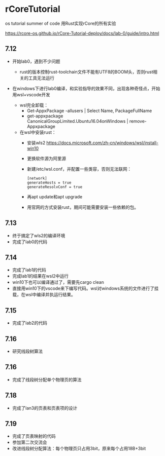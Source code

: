# rCoreTutorial
os tutorial summer of code
用Rust实现rCore的所有实验

https://rcore-os.github.io/rCore-Tutorial-deploy/docs/lab-0/guide/intro.html

## 7.12  

- 开始lab0，遇到不少问题
  
  - rust的版本控制rust-toolchain文件不能有UTF8的BOOM头，否则rust相关的工具无法运行
- 在windows下进行lab0编译，和实验指导的效果不同，出现各种奇怪点，开始用wsl+vscode开发
  - wsl完全卸载：
    - Get-AppxPackage -allusers | Select Name, PackageFullName
    - get-appxpackage CanonicalGroupLimited.Ubuntu16.04onWindows | remove-Appxpackage    
  - 在wsl中安装rust：
    - 安装wls2  https://docs.microsoft.com/zh-cn/windows/wsl/install-win10

    - 更换软件源为阿里源

    - 新建/etc/wsl.conf，并配置一些类容，否则无法联网：

      ```
      [network]
      generateHosts = true
      generateResolvConf = true
      ```

    - 再apt update和apt upgrade

    - 用官网的方式安装rust，期间可能需要安装一些依赖的包。


## 7.13  

- 终于搞定了wls2的编译环境
-  完成了lab0的代码

## 7.14 

- 完成了lab1的代码
- 完成lab1的结果在wsl2中运行
- win10下也可以编译通过了，需要先cargo clean
- 直接用win10下的vscode来下编写代码。wsl对windows系统的文件进行了挂载，在wsl中编译并执运行结果。

## 7.15

- 完成了lab2的代码

## 7.16

- 研究线段树算法

## 7.16

- 完成了线段树分配单个物理页的算法

## 7.18

- 完成了lan3的页表和页表项的设计

## 7.19

- 完成了页表映射的代码
- 参加第二次交流会
- 改进线段树分配算法：每个物理页只占用3bit，原来每个占用18B+3bit
